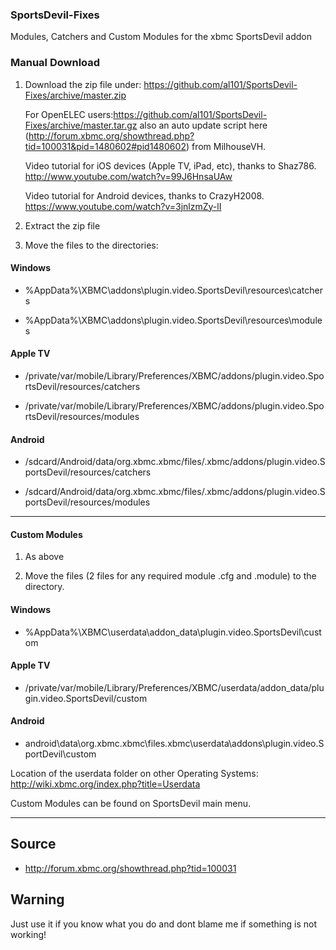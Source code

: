 ### SportsDevil-Fixes ###


Modules, Catchers and Custom Modules for the xbmc SportsDevil addon



### Manual Download ###

1. Download the zip file under: https://github.com/al101/SportsDevil-Fixes/archive/master.zip 


   For OpenELEC users:https://github.com/al101/SportsDevil-Fixes/archive/master.tar.gz also an auto 
   update script here (http://forum.xbmc.org/showthread.php?tid=100031&pid=1480602#pid1480602) 
   from MilhouseVH.
   
   Video tutorial for iOS devices (Apple TV, iPad, etc), thanks to Shaz786.
   http://www.youtube.com/watch?v=99J6HnsaUAw
   
   Video tutorial for Android devices, thanks to CrazyH2008.
   https://www.youtube.com/watch?v=3jnlzmZy-lI


2. Extract the zip file

3. Move the files to the directories:

#### Windows ####

* %AppData%\XBMC\addons\plugin.video.SportsDevil\resources\catchers

* %AppData%\XBMC\addons\plugin.video.SportsDevil\resources\modules

#### Apple TV ####

* /private/var/mobile/Library/Preferences/XBMC/addons/plugin.video.SportsDevil/resources/catchers

* /private/var/mobile/Library/Preferences/XBMC/addons/plugin.video.SportsDevil/resources/modules

#### Android ####

* /sdcard/Android/data/org.xbmc.xbmc/files/.xbmc/addons/plugin.video.SportsDevil/resources/catchers

* /sdcard/Android/data/org.xbmc.xbmc/files/.xbmc/addons/plugin.video.SportsDevil/resources/modules




-------------------------------------------------------

#### Custom Modules ####
	

1. As above

2. Move the files (2 files for any required module .cfg and .module) to the directory.



#### Windows ####

* %AppData%\XBMC\userdata\addon_data\plugin.video.SportsDevil\custom

#### Apple TV ####

* /private/var/mobile/Library/Preferences/XBMC/userdata/addon_data/plugin.video.SportsDevil/custom
	
#### Android ####

* android\data\org.xbmc.xbmc\files\.xbmc\userdata\addons\plugin.video.SportDevil\custom



Location of the userdata folder on other Operating Systems:
http://wiki.xbmc.org/index.php?title=Userdata



Custom Modules can be found on SportsDevil main menu.

-------------------------------------------------
Source
------

* http://forum.xbmc.org/showthread.php?tid=100031

Warning
-------

Just use it if you know what you do and dont blame me if something is not working!


